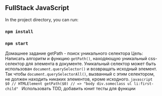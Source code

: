 ## FullStack JavaScript

In the project directory, you can run:

### `npm install`

### `npm start`

Домашнее задание
getPath - поиск уникального селектора
Цель: Написать алгоритм и функцию `getPath()`, находяющую уникальный css-селектор для элемента в документе. Уникальный селектор может быть использован `document.querySelector()` и возвращать исходный элемент. Так чтобы `document.querySelectorAll()`, вызванный с этим селектором, не должен находить никаких элементов, кроме исходного. ```javascript $0 // HTMLElement getPath($0) // => "body div.someclass ul li:first-child" ``` Использовать TDD, добавить юнит тесты для функции

